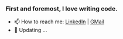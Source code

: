 ### First and foremost, I love writing code.

- 📫 How to reach me: <a href="https://www.linkedin.com/in/mvahedi/">LinkedIn</a> | <a href="mailto:vahedi.ce@gmail.com">GMail</a> 
- 💬 Updating ...
